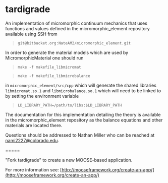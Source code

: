 # tardigrade

An implementation of micromorphic continuum mechanics that uses functions and 
values defined in the micromorphic_element repository available using SSH 
from
> `git@bitbucket.org:NateAM2/micromorphic_element.git`

In order to generate the material models which are used by MicromorphicMaterial 
one should run

> `make -f makefile_libmicromat`

> `make -f makefile_libmicrobalance`

 in `micromorphic_element/src/cpp`
which will generate the shared libraries `libmicromat.so.1` and `libmicrobalance.so.1` 
which will need to be linked to by setting the environment variable

> `LD_LIBRARY_PATH=/path/to/libs:$LD_LIBRARY_PATH`

The documentation for this implementation detailing the theory is available 
in the micromorphic_element repository as the balance equations and other 
materials are located there.

Questions should be addressed to Nathan Miller who can be reached at 
nami2227@colorado.edu.

=====

"Fork tardigrade" to create a new MOOSE-based application.

For more information see: [http://mooseframework.org/create-an-app/](http://mooseframework.org/create-an-app/)
